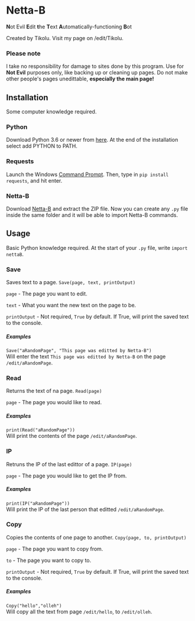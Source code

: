 <h1>Netta-B</h1>
<b>N</b>ot Evil <b>E</b>dit <b>t</b>he <b>T</b>ext <b>A</b>utomatically-functioning <b>B</b>ot

Created by Tikolu. Visit my page on /edit/Tikolu.

<h3>Please note</h3>
I take no responsibility for damage to sites done by this program.
Use for <b>Not Evil</b> purposes only, like backing up or cleaning up pages.
Do not make other people's pages unedittable, <b> especially the main page!</b>

<h2>Installation</h2>
Some computer knowledge required.

<h3>Python</h3>
Download Python 3.6 or newer from <a href="https://www.python.org/downloads/">here</a>.
At the end of the installation select add PYTHON to PATH.

<h3>Requests</h3>
Launch the Windows <a href="https://www.digitalcitizen.life/7-ways-launch-command-prompt-windows-7-windows-8">Command Prompt</a>.
Then, type in <code>pip install requests</code>, and hit enter.

<h3>Netta-B</h3>
Download <a href="https://github.com/Tikolu/nettaB/archive/master.zip">Netta-B</a> and extract the ZIP file.
Now you can create any <code>.py</code> file inside the same folder and it will be able to import Netta-B commands.

<h2>Usage</h2>
Basic Python knowledge required.
At the start of your <code>.py</code> file, write <code>import nettaB</code>.

<h3>Save</h3>
Saves text to a page.
<code>Save(page, text, printOutput)</code>

<code>page</code> - The page you want to edit.

<code>text</code> - What you want the new text on the page to be.

<code>printOutput</code> - Not required, <code>True</code> by default. If True, will print the saved text to the console.

<h5>Examples</h5>
<code>Save("aRandomPage", "This page was editted by Netta-B")</code><br>
Will enter the text <code>This page was editted by Netta-B</code> on the page <code>/edit/aRandomPage</code>.


<h3>Read</h3>
Returns the text of na page.
<code>Read(page)</code>

<code>page</code> - The page you would like to read.

<h5>Examples</h5>
<code>print(Read("aRandomPage"))</code><br>
Will print the contents of the page <code>/edit/aRandomPage</code>.

<h3>IP</h3>
Retruns the IP of the last edittor of a page.
<code>IP(page)</code>

<code>page</code> - The page you would like to get the IP from.

<h5>Examples</h5>
<code>print(IP("aRandomPage"))</code><br>
Will print the IP of the last person that editted <code>/edit/aRandomPage</code>.

<h3>Copy</h3>
Copies the contents of one page to another.
<code>Copy(page, to, printOutput)</code>

<code>page</code> - The page you want to copy from.

<code>to</code> - The page you want to copy to.

<code>printOutput</code> - Not required, <code>True</code> by default. If True, will print the saved text to the console.

<h5>Examples</h5>
<code>Copy("hello","olleh")</code><br>
Will copy all the text from page <code>/edit/hello</code>, to <code>/edit/olleh</code>.

